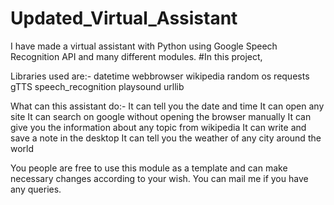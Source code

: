 # Updated_Virtual_Assistant
I have made a virtual assistant with Python using Google Speech Recognition API and many different modules.
#In this project,

Libraries used are:-
  datetime
  webbrowser
  wikipedia
  random
  os
  requests
  gTTS
  speech_recognition
  playsound
  urllib

What can this assistant do:-
  It can tell you the date and time
  It can open any site
  It can search on google without opening the browser manually
  It can give you the information about any topic from wikipedia
  It can write and save a note in the desktop
  It can tell you the weather of any city around the world

You people are free to use this module as a template and can make necessary changes according to your wish. You can mail me if you have any queries.
  
